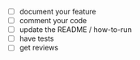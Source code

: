 
 - [ ] document your feature
 - [ ] comment your code
 - [ ] update the README / how-to-run
 - [ ] have tests
 - [ ] get reviews

